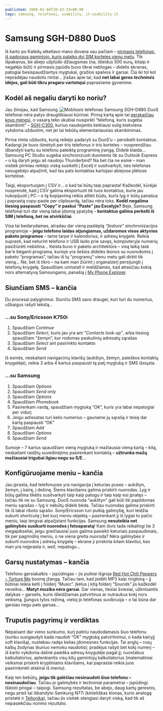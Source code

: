 ```yaml
---
published: 2008-01-04T20:43:33+00:00
tags: samsung, telefonai, usability, it-usability-it
---
```


# Samsung SGH-D880 DuoS

<p>Iš karto po Kalėdų atkeliavo mano dovana sau pačiam – <a href="http://www.samsung.ru/products/phones/duos/sgh-d880/">pirmasis telefonas, iš padoraus gamintojo, kuris palaiko dvi SIM korteles vienu metu</a>. Tik išpakavus, be abejo užplūdo džiaugsmas (na, išleidus 500 eurų, kitaip ir negalėjo būti) ir pirmasis įspūdis buvo tikrai neblogas – didelis ekranas, patogiai besispaudžiantys mygtukai, gražios spalvos ir garsai. Čia iki tol kol nepradėjau naudotis rimtai… Įrašas apie tai, kad <strong>net labai geros <em>techninės</em> idėjos, gali būti tikru pragaru vartotojui</strong> paprastame gyvenime.<br>
<span id="more-21"></span></p>
<h2>Kodėl aš negaliu daryti ko noriu?</h2>
<p><a href="https://www.dominykas.lt/attachments/2008/01/mobilusis-telefonas-samsung-sgh-d880-duos.html" rel="attachment wp-att-22" title="Mobilusis telefonas Samsung SGH-D880 DuoS"><img src="https://www.dominykas.lt/uploads/2008/01/samsung-sgh-d880-duos.png" alt="Mobilusis telefonas Samsung SGH-D880 DuoS" align="right" border="0"></a> Jau žinojau, kad Samsung telefonai nėra patys draugiškiausi kūriniai. Pirmą kartą apie tai <a href="http://www.guardian.co.uk/Columnists/Column/0,,2026580,00.html">perskaičiau kovo mėnesį</a>, o vasarą teko skubiai nusipirkti “telefoną, kuris sugeba skambinti” – <a href="http://www.gsmarena.com/samsung_c300-1768.php">SGH-C300</a>, kuriuo naudojantis keikiausi sulig kiekviena vykdoma užduotim, net jei tai tebūtų elementariausias skambinimas.</p>
<p>Pirma rimta užduotis, kurią reikėjo padaryti su DuoS’u – persikelti kontaktus. Kadangi jie buvo išmėtyti per tris telefonus ir tris korteles – nusprendžiau išbandyti kartu su telefonu pateiktą programinę įrangą. Didelė klaida… Samsung PC Studio sugeba sinchronizuoti duomenis tik su Outlook Express – o ką daryti jeigu aš naudoju Thunderbird? Na bet čia ne esmė – man vistiek pirmiau reikėjo viską susikelti į Excelį ir susitvarkyti, nes telefonas nesugebėjo atpažinti, kad tas pats kontaktas kartojasi abiejose įdėtose kortelėse.</p>
<p>Taigi, eksportuojam į CSV ir… o kad tai būtų taip paprasta! Kažkodėl, kūrėjai nusprendė, kad į CSV galima eksportuoti <em>tik</em> tuos kontaktus, kurie jau nukopijuoti į PC – o tą kopijavimą reikia atlikti būdu, kuris lyg ir būtų panašus į paprastą copy-paste per clipboardą, tačiau nėra toks. <strong>Kodėl negalima tiesiog paspausti “Copy” ir paskui “Paste” jau Excelyje?</strong> Beje, Samsung telefonai turi dar vieną labai įdomią ypatybę – <strong>kontaktus galima perkelti iš SIM į telefoną, bet ne atvirkščiai</strong>.</p>
<p>Visa tai bedarydamas, atradau dar vieną paslėptą <i>“feature”</i> sinchronizacijos programoje – <strong>jeigu telefono laidas atjungiamas, uždaromos visos aktyvios paketo programos</strong> – tame tarpe ir kalendorius, ir adresų knygelė. Reikia suprasti, kad neturint telefono ir USB laido prie savęs, kompiuteryje numerių pasižiūrėti nebūtina… Keista buvo ir paketo architektūra – visą laiką task bar’e bėganti programa, kurioje yra šešios didelės ikonos su nuorodomis į paketo “programas”, tačiau iš tų “programų” vienu metu gali dirbti tik vieną… Ne, bet iš tikro – na kam man žiūrint į organaizerį persijungti į telefonų knygelę. Spaudžiam uninstall ir meldžiamės, kad atrasčiau kokią nors alternatyvą Samsungams, panašią į <a href="http://www.fjsoft.at/en/">My Phone Explorer</a>.</p>
<h2>Siunčiam SMS – kančia</h2>
<p>Du procesai palyginimui. Siunčiu SMS savo draugei, kuri turi du numerius, užbaigus rašyti tekstą…</p>
<h3>…su Sony/Ericsson K750i</h3>
<ol>
<li>Spaudžiam <i>Continue</i></li>
<li>Spaudžiam <i>Select</i>, kuris jau yra ant <i>“Contacts look-up”</i>, arba tiesiog spaudžiam “žemyn”, kur rodomas paskutinių adresatų sąrašas</li>
<li>Spaudžiam <i>Select</i> ant pasirinkto kontakto</li>
<li>Spaudžiam <i>Send</i></li>
</ol>
<p>Iš esmės, neskaitant navigacinių klavišų (aukštyn, žemyn, paieškos kontaktų knygelėje), reikia 3 arba 4 kartus paspausti tą patį mygtuką ir SMS išsiųsta.</p>
<h3>…su Samsung</h3>
<ol>
<li>Spaudžiam <i>Options</i></li>
<li>Spaudžiam <i>Send only</i></li>
<li>Spaudžiam <i>Options</i></li>
<li>Spaudžiam <i>Phonebook</i></li>
<li>Pasirenkam vardą, spaudžiam mygtuką “OK”, kuris yra labai nepatogiai per vidurį</li>
<li>Jeigu adresatas turi kelis numerius – gauname jų sąrašą ir teisę dar kartą paspausti “OK”</li>
<li>Spaudžiam <i>Add</i></li>
<li>Spaudžiam <i>Options</i></li>
<li>Spaudžiam <i>Send</i></li>
</ol>
<p>Sumoje – 7 kartus spaudžiam vieną mygtuką ir mažiausiai vieną kartą – kitą, neskaitant raidžių suvedinėjimo pasirenkant kontaktą – <strong>užtrunka mažų mažiausiai trigubai ilgiau negu su S/E</strong>…</p>
<h2>Konfigūruojame meniu – kančia</h2>
<p>Jau įprasta, kad telefonuose yra navigacija į keturias puses – aukštyn, žemyn, į kairę, į dešinę. Šiems klavišams galima priskirti nuorodas. Lyg ir būtų galima tikėtis susitvarkyti taip kaip patogu ir taip kaip esi įpratęs – tačiau tik ne su Samsung. DuoS nuoroda “aukštyn” gali būti tik papildomas meniu sąrašas – lyg ir nebūtų didelė bėda. Tačiau nuorodas galima priskirti tik iš labai riboto sąrašo. Sony/Ericsson turi puikią galimybę, kuri leidžia sukurti <i>shortcutą</i> į bet kurį meniu objektą – pasirenkant jį iš lygiai to pačio meniu, taip lengvai atpažįstant funkcijas. Samsung <strong>nesuteikia net galimybės susikurti nuorodos į fotoaparatą</strong>! Kam išvis tada reikalingi tie 3 megapikseliai, jeigu greičiausiai juos galima pasiekti keturiais paspaudimais, tik per pagrindinį meniu, o ne viena greita nuoroda? Nėra galimybės ir sukurti nuorodos į adresų knygelę – ekrane ji priskirta kitam klavišui, kas man yra neįprasta ir, <i>well</i>, nepatogu…</p>
<h2>Garsų nustatymas – kančia</h2>
<p>Telefono garsiakalbis – įspūdingas – jis puikiai išgroja <a href="http://www.youtube.com/watch?v=ucCMOm4a1ow">Red Hot Chili Peppers – Torture Me</a> bosinę įžangą. Tačiau tam, kad įsidėti MP3 kaip ringtoną – jį būtinai reikia kelti į folderį “Music”. Įkėlus į kitą folderį “Sounds” jis kažkodėl neveikia… <strong>Matyt muzika nėra garsai</strong>. Dar vienas, tiesiai šviesiai, užknisantis dalykas – garselis, kuris išleidžiamas patvirtinus ar nutraukus kokį nors veiksmą. Įjungus tylos režimą, vietoj jo telefonas suvibruoja – o tai būna dar garsiau negu pats garsas…</p>
<h2>Truputis pagyrimų ir verdiktas</h2>
<p>Nepaisant dar vieno sunkumo, kurį patiriu naudodamasis šiuo telefonu (sunku susigaudyti kada naudoti “OK” mygtuką patvirtinimui, o kada kairyjį soft klavišą), nustebau radęs kelias įdomesnes funkcijas. Tai anglų – rusų kalbų žodynas (kuriuo nemoku naudotis); pradėjus rašyti bet kokį numerį – iš karto vykdoma dalinė paieška adresų knygutėje pagal jį; nuostabus kalkuliatorius, aplenkiantis visų kitų gamintojų kalkuliatorius (matematiniai veiksmai priskirti kryptiniams klavišams, kai paprastai reikia juos pasirinkinėti atskirai iš meniu).</p>
<p>Kaip ten bebūtų, <strong>jeigu tik galėčiau nesinaudoti šiuo telefonu – nesinaudočiau</strong>. Tačiau jo galimybės ir techniniai parametrai – įspūdingi. Išleisti pinigai – taipogi. Samsung rezultatas, be abejo, daug kartų geresnis, negu prieš tai išbandyto Samkung N77i (kinietiškas klonas, kurio analogą pristatė ir <a href="http://www.teltonika.lt/lt/">Teltonika</a>), tačiau jis vistiek stengiasi daryti viską, kad tik aš nepasiekčiau norimo rezultato.</p>